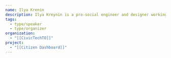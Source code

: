 ```yaml
---
name: Ilya Krenin
description: Ilya Kreynin is a pro-social engineer and designer working towards collective human flourishing, with a particular penchant for Toronto.
tags:
  - type/speaker
  - type/organizer
organization:
  - "[[CivicTechTO]]"
project:
  - "[[Citizen Dashboard]]"
---
```

